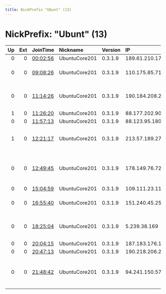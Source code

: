 ```yaml
---
title: NickPrefix "Ubunt" (13)
---
```


# NickPrefix: "Ubunt" (13)

|   Up |   Ext | JoinTime                                                                                   | Nickname      | Version   | IP              | AS                                       | CC   |   ORp |   Dirp | OS    | Contact   |   eFamMembers |
|-----:|------:|:-------------------------------------------------------------------------------------------|:--------------|:----------|:----------------|:-----------------------------------------|:-----|------:|-------:|:------|:----------|--------------:|
|    0 |     0 | [00:02:56](https://atlas.torproject.org/#details/2A803FFA28BC8542C679EDBAEBF1A0CC2DC36CBB) | UbuntuCore201 | 0.3.1.9   | 189.61.210.173  | CLARO S.A.                               | br   | 37688 |      0 | Linux | None      |             1 |
|    0 |     0 | [09:08:26](https://atlas.torproject.org/#details/78112A35F0D423387E54E42181B1A0A2DF3B4968) | UbuntuCore201 | 0.3.1.9   | 110.175.85.71   | TPG Telecom Limited                      | au   | 39841 |      0 | Linux | None      |             1 |
|    0 |     0 | [11:14:26](https://atlas.torproject.org/#details/AE1A351E75596E63BA6360B274E3CEC0383481A6) | UbuntuCore201 | 0.3.1.9   | 190.184.208.240 | Cooperativa Telefonica de Calafate Ltda. | ar   | 46735 |      0 | Linux | None      |             1 |
|    1 |     0 | [11:26:20](https://atlas.torproject.org/#details/067938C755A63428380B947A5BAFF7DF51794065) | UbuntuCore201 | 0.3.1.9   | 88.177.202.90   | Free SAS                                 | fr   | 43747 |      0 | Linux | None      |             1 |
|    0 |     0 | [11:57:13](https://atlas.torproject.org/#details/43F44354DC18FEE47BA95E00C250D58DAA04D66D) | UbuntuCore201 | 0.3.1.9   | 88.123.95.180   | Free SAS                                 | fr   | 34396 |      0 | Linux | None      |             1 |
|    1 |     0 | [12:21:17](https://atlas.torproject.org/#details/DB0862871ED8F67B77BD5B94B4851DE2C52CFCF6) | UbuntuCore201 | 0.3.1.9   | 213.57.189.27   | Hot-Net internet services Ltd.           | il   | 36157 |      0 | Linux | None      |             1 |
|    0 |     0 | [12:49:45](https://atlas.torproject.org/#details/81143A59719F501BDBDE0CA4A4871EB9C7B3135B) | UbuntuCore201 | 0.3.1.9   | 178.149.76.72   | Serbia BroadBand-Srpske Kablovske mreze  | rs   | 45969 |      0 | Linux | None      |             1 |
|    0 |     0 | [15:04:59](https://atlas.torproject.org/#details/B6B5F217965F3D259646C100EA12E236E8CCE96E) | UbuntuCore201 | 0.3.1.9   | 109.111.23.11   | MTS PJSC                                 | ru   | 36593 |      0 | Linux | None      |             1 |
|    0 |     0 | [16:55:40](https://atlas.torproject.org/#details/CFE07CD173025516521FABA93DF136DAD9B6DDD7) | UbuntuCore201 | 0.3.1.9   | 151.240.45.252  | Aria Shatel Company Ltd                  | ir   | 37741 |      0 | Linux | None      |             1 |
|    0 |     0 | [18:25:04](https://atlas.torproject.org/#details/EF80EECC14CC12C92C1E560CE9E2C7480BEF109B) | UbuntuCore201 | 0.3.1.9   | 5.239.38.169    | Information Technology Company ITC       | ir   | 46323 |      0 | Linux | None      |             1 |
|    0 |     0 | [20:04:15](https://atlas.torproject.org/#details/71CEBDF259A69B2D3BB59748B5C5BA581E1DBF9A) | UbuntuCore201 | 0.3.1.9   | 187.183.176.148 | CLARO S.A.                               | br   | 34305 |      0 | Linux | None      |             1 |
|    0 |     0 | [20:47:13](https://atlas.torproject.org/#details/7DE92FE4044DE8916019BD61FB3568E03CDAFDD4) | UbuntuCore201 | 0.3.1.9   | 190.218.206.27  | Cable Onda                               | pa   | 45247 |      0 | Linux | None      |             1 |
|    0 |     0 | [21:48:42](https://atlas.torproject.org/#details/E76BBF542C7BDA44A41FF851A78CEB7B8395B0FF) | UbuntuCore201 | 0.3.1.9   | 94.241.150.57   | Raya Sepehr Vira Data Processing Company | ir   | 36751 |      0 | Linux | None      |             1 |

